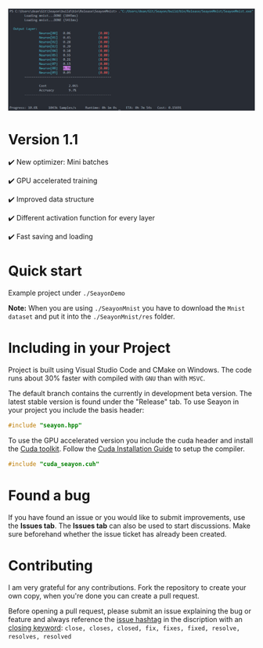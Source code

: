 ![Console Screenshot](https://raw.githubusercontent.com/deanqx/Seayon/stable/preview.png)

# Version 1.1

:heavy_check_mark: New optimizer: Mini batches

:heavy_check_mark: GPU accelerated training

:heavy_check_mark: Improved data structure

:heavy_check_mark: Different activation function for every layer

:heavy_check_mark: Fast saving and loading

# Quick start

Example project under `./SeayonDemo`

**Note:** When you are using `./SeayonMnist` you have to download the `Mnist dataset` and put it into the `./SeayonMnist/res` folder.

# Including in your Project

Project is built using Visual Studio Code and CMake on Windows. The code runs about 30% faster with compiled with `GNU` than with `MSVC`.

The default branch contains the currently in development beta version. The latest stable version is found under the "Release" tab.
To use Seayon in your project you include the basis header:

```C++
#include "seayon.hpp"
```

To use the GPU accelerated version you include the cuda header and install the [Cuda toolkit](https://developer.nvidia.com/cuda-downloads). Follow the [Cuda Installation Guide](https://docs.nvidia.com/cuda/cuda-installation-guide-microsoft-windows) to setup the compiler.

```C++
#include "cuda_seayon.cuh"
```

# Found a bug

If you have found an issue or you would like to submit improvements, use the **Issues tab**. The **Issues tab** can also be used to start discussions. Make sure beforehand whether the issue ticket has already been created.

# Contributing

I am very grateful for any contributions. Fork the repository to create your own copy, when you're done you can create a pull request.

Before opening a pull request, please submit an issue explaining the bug or feature and always reference the [issue hashtag](https://docs.github.com/en/get-started/writing-on-github/working-with-advanced-formatting/autolinked-references-and-urls#issues-and-pull-requests) in the discription with an [closing keyword](https://docs.github.com/en/issues/tracking-your-work-with-issues/linking-a-pull-request-to-an-issue#linking-a-pull-request-to-an-issue-using-a-keyword): `close, closes, closed, fix, fixes, fixed, resolve, resolves, resolved`
